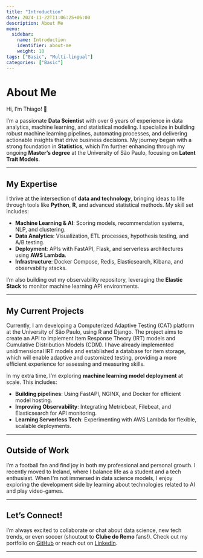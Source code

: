 ```yaml
---
title: "Introduction"
date: 2024-11-22T11:06:25+06:00
description: About Me
menu:
  sidebar:
    name: Introduction
    identifier: about-me
    weight: 10
tags: ["Basic", "Multi-lingual"]
categories: ["Basic"]
---
```


# About Me

Hi, I’m Thiago! 👋

I’m a passionate **Data Scientist** with over 6 years of experience in data analytics, machine learning, and statistical modeling. I specialize in building robust machine learning pipelines, automating processes, and delivering actionable insights that drive business decisions. My journey began with a strong foundation in **Statistics**, which I’m further enhancing through my ongoing **Master’s degree** at the University of São Paulo, focusing on **Latent Trait Models**.

---

## My Expertise

I thrive at the intersection of **data and technology**, bringing ideas to life through tools like **Python**, **R**, and advanced statistical methods. My skill set includes:

- **Machine Learning & AI**: Scoring models, recommendation systems, NLP, and clustering.
- **Data Analytics**: Visualization, ETL processes, hypothesis testing, and A/B testing.
- **Deployment**: APIs with FastAPI, Flask, and serverless architectures using **AWS Lambda**.
- **Infrastructure**: Docker Compose, Redis, Elasticsearch, Kibana, and observability stacks.

I’m also building out my observability repository, leveraging the **Elastic Stack** to monitor machine learning API environments.

---

## My Current Projects

Currently, I am developing a Computerized Adaptive Testing (CAT) platform at the University of São Paulo, using R and Django. The project aims to create an API to implement Item Response Theory (IRT) models and Cumulative Distribution Models (CDM). I have already implemented unidimensional IRT models and established a database for item storage, which will enable adaptive and customized testing, providing a more efficient experience for assessing and measuring skills.

In my extra time, I’m exploring **machine learning model deployment** at scale. This includes:

- **Building pipelines**: Using FastAPI, NGINX, and Docker for efficient model hosting.
- **Improving Observability**: Integrating Metricbeat, Filebeat, and Elasticsearch for API monitoring.
- **Learning Serverless Tech**: Experimenting with AWS Lambda for flexible, scalable deployments.

---

## Outside of Work


I’m a football fan and find joy in both my professional and personal growth. I recently moved to Ireland, where I balance life as a student and a tech enthusiast. When I’m not immersed in data science models, I enjoy exploring the development side by learning about technologies related to AI and play video-games.

---

## Let’s Connect!

I’m always excited to collaborate or chat about data science, new tech trends, or even soccer (shoutout to **Clube do Remo** fans!). Check out my portfolio on [GitHub](https://github.com/thiagofmiranda) or reach out on [LinkedIn](https://www.linkedin.com/in/thiiagofmiranda).

---


